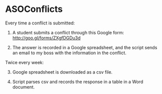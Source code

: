 # ASOConflicts

Every time a conflict is submitted:

1. A student submits a conflict through this Google form: http://goo.gl/forms/ZXgfDGDu3d

2. The answer is recorded in a Google spreadsheet, and the script sends an email to my boss with the information in the conflict.

Twice every week:

3. Google spreadsheet is downloaded as a csv file.

4. Script parses csv and records the response in a table in a Word document.

